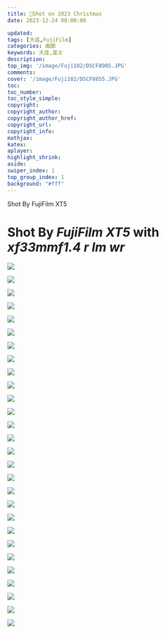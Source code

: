 ```yaml
---
title: 📸Shot on 2023 Christmas
date: 2023-12-24 08:00:00

updated:
tags: [大连,FujiFilm]
categories: 画廊
keywords: 大连,富士
description: 
top_img: '/image/Fuji102/DSCF8905.JPG'
comments:
cover: '/image/Fuji102/DSCF8855.JPG'
toc:
toc_number:
toc_style_simple:
copyright:
copyright_author:
copyright_author_href:
copyright_url:
copyright_info:
mathjax:
katex:
aplayer:
highlight_shrink:
aside:
swiper_index: 1
top_group_index: 1
background: "#fff"
---
```


Shot By FujiFilm XT5
<!-- more -->
# Shot By _FujiFilm XT5_ with _xf33mmf1.4 r lm wr_


![](/image/Fuji102/DSCF8869.JPG)

![](/image/Fuji102/DSCF8848.JPG)

![](/image/Fuji102/DSCF8852.JPG)

![](/image/Fuji102/DSCF8855.JPG)

![](/image/Fuji102/DSCF8856.JPG)

![](/image/Fuji102/DSCF8859.JPG)

![](/image/Fuji102/DSCF8860.JPG)

![](/image/Fuji102/DSCF8861.JPG)

![](/image/Fuji102/DSCF8879.JPG)

![](/image/Fuji102/DSCF8893.JPG)

![](/image/Fuji102/DSCF8900.JPG)

![](/image/Fuji102/DSCF8905.JPG)

![](/image/Fuji102/DSCF8911.JPG)

![](/image/Fuji102/DSCF8916.JPG)

![](/image/Fuji102/DSCF8929.JPG)

![](/image/Fuji102/DSCF8931.JPG)

![](/image/Fuji102/DSCF8935.JPG)

![](/image/Fuji102/DSCF8941.JPG)

![](/image/Fuji102/DSCF8954.JPG)

![](/image/Fuji102/DSCF8976.JPG)

![](/image/Fuji102/DSCF9002.JPG)

![](/image/Fuji102/DSCF9020.JPG)

![](/image/Fuji102/DSCF9042.JPG)

![](/image/Fuji102/DSCF9043.JPG)

![](/image/Fuji102/DSCF9044.JPG)

![](/image/Fuji102/DSCF9081.JPG)

![](/image/Fuji102/DSCF9087.JPG)

![](/image/Fuji102/DSCF9096.JPG)

<script src="https://fastly.jsdelivr.net/gh/stevenjoezhang/live2d-widget@latest/autoload.js"></script>
